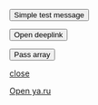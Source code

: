 <script>
function simpleTest() {
    window.webkit.messageHandlers.test.postMessage("Hello, world!");
}
function openDeeplink() {
    window.open("companionapp://host")    
}
function passArray() {
    window.webkit.messageHandlers.test.postMessage([1, 2, 3]);
}
</script>


<button onclick="simpleTest()">Simple test message</button>

<button onclick="openDeeplink()">Open deeplink</button>

<button onclick="passArray()">Pass array</button>

<a href="javascript:close();">close</a>

<a href="https://ya.ru">Open ya.ru</a>
